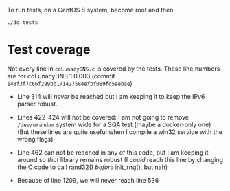 To run tests, on a CentOS 8 system, become root and then 

```
./do.tests
```

# Test coverage

Not every line in `coLunacyDNS.c` is covered by the tests.  These line 
numbers are for coLunacyDNS 1.0.003 (commit 
`148f3f7c66f299bb171427584efbf089fd5eebae`)

* Line 314 will *never* be reached but I am keeping it to keep the
  IPv6 parser robust.
    
* Lines 422-424 will not be covered: I am not going to remove
  `/dev/urandom` system wide for a SQA test (maybe a docker-only one)
  (But these lines are quite useful when I compile a win32 service
  with the wrong flags)
    
* Line 462 can not be reached in any of this code, but I am keeping
  it around so *that* library remains robust (I *could* reach this
  line by changing the C code to call rand32() *before* init_rng(), but
  nah)

* Because of line 1209, we will never reach line 536

